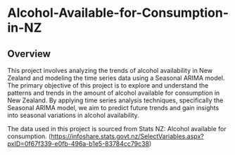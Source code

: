 # Alcohol-Available-for-Consumption-in-NZ
## Overview
This project involves analyzing the trends of alcohol availability in New Zealand and modeling the time series data using a Seasonal ARIMA model.
The primary objective of this project is to explore and understand the patterns and trends in the amount of alcohol available for consumption in New Zealand. By applying time series analysis techniques, specifically the Seasonal ARIMA model, we aim to predict future trends and gain insights into seasonal variations in alcohol availability.

The data used in this project is sourced from Stats NZ: Alcohol available for consumption. (https://infoshare.stats.govt.nz/SelectVariables.aspx?pxID=0f67f339-e0fb-496a-b1e5-83784cc79c38)
